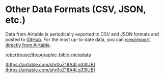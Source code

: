 # Other Data Formats (CSV, JSON, etc.)

Data from Airtable is periodically exported to CSV and JSON formats and posted to [GitHub](https://github.com/robertrouse/theographic-bible-metadata). For the most up-to-date data, you can [view/export directly from Airtable](Other%20Data%20Formats%20(CSV,%20JSON,%20etc%20)%20205708d6576281b881e5f38550d1355c.md).

[robertrouse/theographic-bible-metadata](https://github.com/robertrouse/theographic-bible-metadata)

[https://airtable.com/shr0oZ18A4Lg33IUB](https://airtable.com/shr0oZ18A4Lg33IUB)